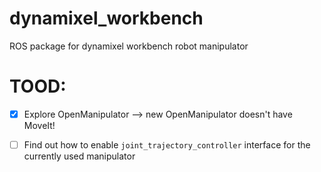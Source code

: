 # dynamixel_workbench 


ROS package for dynamixel workbench robot manipulator 


# TOOD: 

- [x] Explore OpenManipulator --> new OpenManipulator doesn't have MoveIt!
- [ ] Find out how to enable `joint_trajectory_controller` interface for the currently used manipulator



